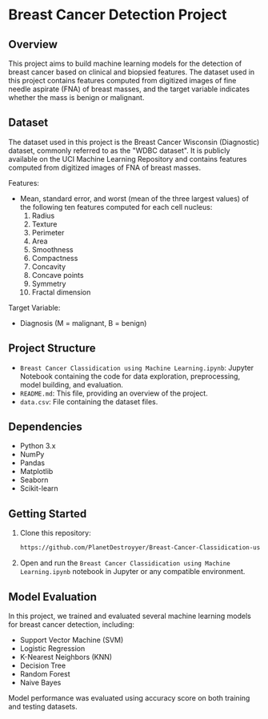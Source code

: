 Breast Cancer Detection Project
===============================

Overview
--------
This project aims to build machine learning models for the detection of breast cancer based on clinical and biopsied features. The dataset used in this project contains features computed from digitized images of fine needle aspirate (FNA) of breast masses, and the target variable indicates whether the mass is benign or malignant.

Dataset
-------
The dataset used in this project is the Breast Cancer Wisconsin (Diagnostic) dataset, commonly referred to as the "WDBC dataset". It is publicly available on the UCI Machine Learning Repository and contains features computed from digitized images of FNA of breast masses.

Features:
- Mean, standard error, and worst (mean of the three largest values) of the following ten features computed for each cell nucleus:
  1. Radius
  2. Texture
  3. Perimeter
  4. Area
  5. Smoothness
  6. Compactness
  7. Concavity
  8. Concave points
  9. Symmetry
  10. Fractal dimension

Target Variable:
- Diagnosis (M = malignant, B = benign)

Project Structure
-----------------
- `Breast Cancer Classidication using Machine Learning.ipynb`: Jupyter Notebook containing the code for data exploration, preprocessing, model building, and evaluation.
- `README.md`: This file, providing an overview of the project.
- `data.csv`: File containing the dataset files.

Dependencies
------------
- Python 3.x
- NumPy
- Pandas
- Matplotlib
- Seaborn
- Scikit-learn

Getting Started
---------------
1. Clone this repository:

    ```bash
    https://github.com/PlanetDestroyyer/Breast-Cancer-Classidication-using-Machine-Learning.git
    ```

2. Open and run the `Breast Cancer Classidication using Machine Learning.ipynb` notebook in Jupyter or any compatible environment.

Model Evaluation
----------------
In this project, we trained and evaluated several machine learning models for breast cancer detection, including:

- Support Vector Machine (SVM)
- Logistic Regression
- K-Nearest Neighbors (KNN)
- Decision Tree
- Random Forest
- Naive Bayes

Model performance was evaluated using accuracy score on both training and testing datasets.


